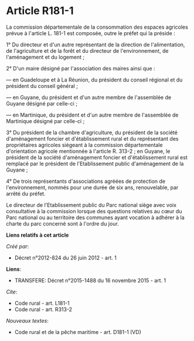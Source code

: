 # Article R181-1

La commission départementale de la consommation des espaces agricoles prévue à l'article L. 181-1 est composée, outre le
préfet qui la préside : 

1° Du directeur et d'un autre représentant de la direction de l'alimentation, de l'agriculture et de la forêt et du directeur
de l'environnement, de l'aménagement et du logement ; 

2° D'un maire désigné par l'association des maires ainsi que : 

― en Guadeloupe et à La Réunion, du président du conseil régional et du président du conseil général ; 

― en Guyane, du président et d'un autre membre de l'assemblée de Guyane désigné par celle-ci ; 

― en Martinique, du président et d'un autre membre de l'assemblée de Martinique désigné par celle-ci ; 

3° Du président de la chambre d'agriculture, du président de la société d'aménagement foncier et d'établissement rural et du
représentant des propriétaires agricoles siégeant à la commission départementale d'orientation agricole mentionnée à
l'article R. 313-2 ; en Guyane, le président de la société d'aménagement foncier et d'établissement rural est remplacé par le
président de l'Etablissement public d'aménagement de la Guyane ; 

4° De trois représentants d'associations agréées de protection de l'environnement, nommés pour une durée de six ans,
renouvelable, par arrêté du préfet. 

Le directeur de l'Etablissement public du Parc national siège avec voix consultative à la commission lorsque des questions
relatives au cœur du Parc national ou au territoire des communes ayant vocation à adhérer à la charte du parc concerné sont à
l'ordre du jour.

**Liens relatifs à cet article**

_Créé par_:

  - Décret n°2012-824 du 26 juin 2012 - art. 1

**Liens**:

  - TRANSFERE: Décret n°2015-1488 du 16 novembre 2015 - art. 1

_Cite_:

  - Code rural - art. L181-1
  - Code rural - art. R313-2

_Nouveaux textes_:

  - Code rural et de la pêche maritime - art. D181-1 (VD)
